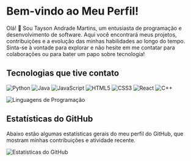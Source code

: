 # Bem-vindo ao Meu Perfil!

Olá! 👋 Sou Tayson Andrade Martins, um entusiasta de programação e desenvolvimento de software. Aqui você encontrará meus projetos, contribuições e a evolução das minhas habilidades ao longo do tempo. Sinta-se à vontade para explorar e não hesite em me contatar para colaborações ou para bater um papo sobre tecnologia!

## Tecnologias que tive contato

![Python](https://img.shields.io/badge/-Python-3776AB?style=flat&logo=python&logoColor=white)
![Java](https://img.shields.io/badge/-Java-007396?style=flat&logo=java&logoColor=white&labelColor=white&logoWidth=30)
![JavaScript](https://img.shields.io/badge/-JavaScript-F7DF1E?style=flat&logo=javascript&logoColor=black)
![HTML5](https://img.shields.io/badge/-HTML5-E34F26?style=flat&logo=html5&logoColor=white)
![CSS3](https://img.shields.io/badge/-CSS3-1572B6?style=flat&logo=css3&logoColor=white)
![React](https://img.shields.io/badge/-React-61DAFB?style=flat&logo=react&logoColor=black)
![C++](https://img.shields.io/badge/-C++-00599C?style=flat&logo=cplusplus&logoColor=white)


![Linguagens de Programação](https://github-readme-stats.vercel.app/api/top-langs/?username=TaysonMartinss&layout=compact&theme=dark)

## Estatísticas do GitHub

Abaixo estão algumas estatísticas gerais do meu perfil do GitHub, que mostram minhas contribuições e atividade recente.

![Estatísticas do GitHub](https://github-readme-stats.vercel.app/api?username=TaysonMartinss&show_icons=true&hide_title=true&hide=prs&count_private=true&theme=dark)


